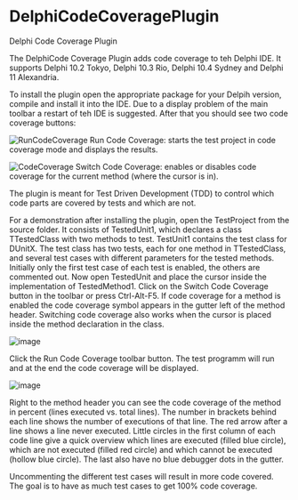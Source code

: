 # DelphiCodeCoveragePlugin
Delphi Code Coverage Plugin

The DelphiCode Coverage Plugin adds code coverage to teh Delphi IDE. It supports Delphi 10.2 Tokyo, Delphi 10.3 Rio, Delphi 10.4 Sydney and Delphi 11 Alexandria.

To install the plugin open the appropriate package for your Delpih version, compile and install it into the IDE. Due to a display problem of the main toolbar a restart of teh IDE is suggested. After that you should see two code coverage buttons: 

![RunCodeCoverage](https://user-images.githubusercontent.com/9463873/138177527-34b6e174-ccd4-4de2-b3e4-3b4c0f9651fb.png) Run Code Coverage: starts the test project in code coverage mode and displays the results. 

![CodeCoverage](https://user-images.githubusercontent.com/9463873/138177322-9422fa74-9a9d-4138-8bca-29bf4ade604a.png) Switch Code Coverage: enables or disables code coverage for the current method (where the cursor is in).


The plugin is meant for Test Driven Development (TDD) to control which code parts are covered by tests and which are not.

For a demonstration after installing the plugin, open the TestProject from the source folder. It consists of TestedUnit1, which declares a class TTestedClass with two methods to test. TestUnit1 contains the test class for DUnitX. The test class has two tests, each for one method in TTestedClass, and several test cases with different parameters for the tested methods. Initially only the first test case of each test is enabled, the others are commented out.
Now open TestedUnit and place the cursor inside the implementation of TestedMethod1. Click on the Switch Code Coverage button in the toolbar or press Ctrl-Alt-F5. If code coverage for a method is enabled the code coverage symbol appears in the gutter left of the method header. Switching code coverage also works when the cursor is placed inside the method declaration in the class.

![image](https://user-images.githubusercontent.com/9463873/138178387-3a67ca3d-2f23-4c6f-aa1c-0562debf641c.png)


Click the Run Code Coverage toolbar button. The test programm will run and at the end the code coverage will be displayed.

![image](https://user-images.githubusercontent.com/9463873/138178682-f7a4a8e8-5c55-44fc-ac47-c88b330705d9.png)

Right to the method header you can see the code coverage of the method in percent (lines executed vs. total lines). The number in brackets behind each line shows the number of executions of that line. The red arrow after a line shows a line never executed. Little circles in the first column of each code line give a quick overview which lines are executed (filled blue circle), which are not executed (filled red circle) and which cannot be executed (hollow blue circle). The last also have no blue debugger dots in the gutter.

Uncommenting the different test cases will result in more code covered. The goal is to have as much test cases to get 100% code coverage.
